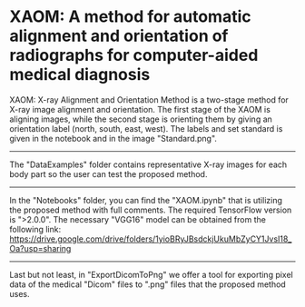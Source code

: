 # XAOM: A method for automatic alignment and orientation of radiographs for computer-aided medical diagnosis

XAOM: X-ray Alignment and Orientation Method is a two-stage method for X-ray image alignment and orientation. The first stage of the XAOM is aligning images, while the second stage is orienting them by giving an orientation label (north, south, east, west). The labels and set standard is given in the notebook and in the image "Standard.png".

---

The "DataExamples" folder contains representative X-ray images for each body part so the user can test the proposed method.


---

In the "Notebooks" folder, you can find the "XAOM.ipynb" that is utilizing the proposed method with full comments. The required TensorFlow version is ">2.0.0". 
The necessary "VGG16" model can be obtained from the following link: https://drive.google.com/drive/folders/1yioBRyJBsdckjUkuMbZyCY1JvsI18_Oa?usp=sharing

---

Last but not least, in "ExportDicomToPng" we offer a tool for exporting pixel data of the medical "Dicom" files to ".png" files that the proposed method uses.

